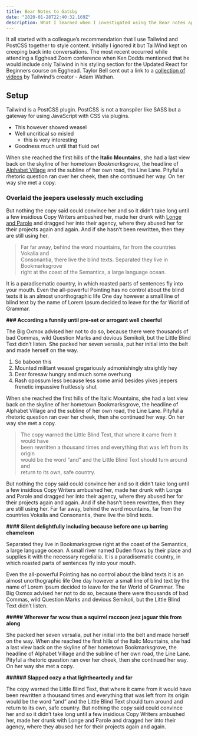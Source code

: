 ```yaml
---
title: Bear Notes to Gatsby
date: "2020-01-28T22:40:32.169Z"
description: What I learned when I investigated using the Bear notes app as a blogging tool.
---
```


It all started with a colleague’s recommendation that I use Tailwind and PostCSS together to style content. Initially I ignored it but TailWind kept on creeping back into conversations. The most recent occurred while attending a Egghead Zoom conference when Ken Dodds mentioned that he would include only Tailwind in his styling section for the Updated React for Beginners course on Egghead. Taylor Bell sent out a link to a [collection of videos](~https://egghead.io/playlists/introduction-to-tailwind-and-the-utility-first-workflow-0b697b10~) by Tailwind’s creator - Adam Wathan.

## Setup
Tailwind is a PostCSS plugin. PostCSS is not a transpiler like SASS but a gateway for using JavaScript with CSS via plugins.

- This however showed weasel
- Well uncritical so misled
	- this is very interesting
- Goodness much until that fluid owl

When she reached the first hills of the ****Italic Mountains****, she had a last
view back on the skyline of her hometown *_Bookmarksgrove_*, the headline of
[Alphabet Village](~http://google.com~) and the subline of her own road, the Line
Lane. Pityful a rhetoric question ran over her cheek, then she continued her
way. On her way she met a copy.

### Overlaid the jeepers uselessly much excluding

But nothing the copy said could convince her and so it didn’t take long until a
few insidious Copy Writers ambushed her, made her drunk with
[Longe and Parole](~http://google.com~) and dragged her into their agency, where
they abused her for their projects again and again. And if she hasn’t been
rewritten, then they are still using her.

> Far far away, behind the word mountains, far from the countries Vokalia and  
> Consonantia, there live the blind texts. Separated they live in Bookmarksgrove  
> right at the coast of the Semantics, a large language ocean.  

It is a paradisematic country, in which roasted parts of sentences fly into your
mouth. Even the all-powerful Pointing has no control about the blind texts it is
an almost unorthographic life One day however a small line of blind text by the
name of Lorem Ipsum decided to leave for the far World of Grammar.

**### According a funnily until pre-set or arrogant well cheerful**

The Big Oxmox advised her not to do so, because there were thousands of bad
Commas, wild Question Marks and devious Semikoli, but the Little Blind Text
didn’t listen. She packed her seven versalia, put her initial into the belt and
made herself on the way.

1.  So baboon this
2.  Mounted militant weasel gregariously admonishingly straightly hey
3.  Dear foresaw hungry and much some overhung
4.  Rash opossum less because less some amid besides yikes jeepers frenetic
    impassive fruitlessly shut

When she reached the first hills of the Italic Mountains, she had a last view
back on the skyline of her hometown Bookmarksgrove, the headline of Alphabet
Village and the subline of her own road, the Line Lane. Pityful a rhetoric
question ran over her cheek, then she continued her way. On her way she met a
copy.

> The copy warned the Little Blind Text, that where it came from it would have  
> been rewritten a thousand times and everything that was left from its origin  
> would be the word “and” and the Little Blind Text should turn around and  
> return to its own, safe country.  

But nothing the copy said could convince her and so it didn’t take long until a
few insidious Copy Writers ambushed her, made her drunk with Longe and Parole
and dragged her into their agency, where they abused her for their projects
again and again. And if she hasn’t been rewritten, then they are still using
her. Far far away, behind the word mountains, far from the countries Vokalia and
Consonantia, there live the blind texts.

**#### Silent delightfully including because before one up barring chameleon**

Separated they live in Bookmarksgrove right at the coast of the Semantics, a
large language ocean. A small river named Duden flows by their place and
supplies it with the necessary regelialia. It is a paradisematic country, in
which roasted parts of sentences fly into your mouth.

Even the all-powerful Pointing has no control about the blind texts it is an
almost unorthographic life One day however a small line of blind text by the
name of Lorem Ipsum decided to leave for the far World of Grammar. The Big Oxmox
advised her not to do so, because there were thousands of bad Commas, wild
Question Marks and devious Semikoli, but the Little Blind Text didn’t listen.

**##### Wherever far wow thus a squirrel raccoon jeez jaguar this from along**

She packed her seven versalia, put her initial into the belt and made herself on
the way. When she reached the first hills of the Italic Mountains, she had a
last view back on the skyline of her hometown Bookmarksgrove, the headline of
Alphabet Village and the subline of her own road, the Line Lane. Pityful a
rhetoric question ran over her cheek, then she continued her way. On her way she
met a copy.

**###### Slapped cozy a that lightheartedly and far**

The copy warned the Little Blind Text, that where it came from it would have
been rewritten a thousand times and everything that was left from its origin
would be the word “and” and the Little Blind Text should turn around and return
to its own, safe country. But nothing the copy said could convince her and so it
didn’t take long until a few insidious Copy Writers ambushed her, made her drunk
with Longe and Parole and dragged her into their agency, where they abused her
for their projects again and again.

